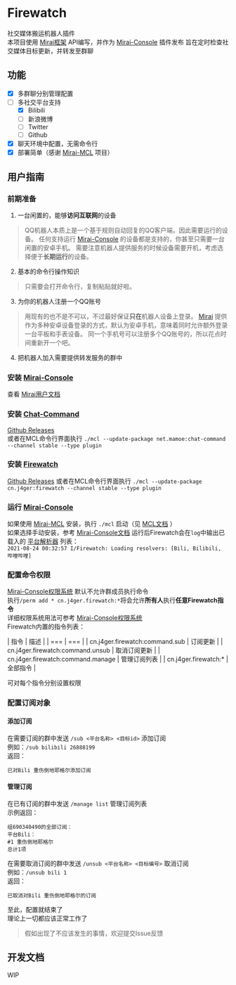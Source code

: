 # Firewatch

社交媒体搬运机器人插件  
本项目使用 [Mirai框架](https://github.com/mamoe/mirai) API编写，并作为 [Mirai-Console](https://github.com/mamoe/mirai-console) 插件发布
旨在定时检查社交媒体目标更新，并转发至群聊

## 功能

- [x] 多群聊分别管理配置
- [ ] 多社交平台支持
    - [x] Bilibili
    - [ ] 新浪微博
    - [ ] Twitter
    - [ ] Github
- [x] 聊天环境中配置，无需命令行
- [x] 部署简单（感谢 [Mirai-MCL](https://github.com/iTXTech/mirai-console-loader) 项目）

## 用户指南

### 前期准备

1. 一台闲置的，能够**访问互联网**的设备 

> QQ机器人本质上是一个基于规则自动回复的QQ客户端，因此需要运行的设备。
> 任何支持运行 [Mirai-Console](https://github.com/mamoe/mirai-console) 的设备都是支持的，你甚至只需要一台闲置的安卓手机。
> 需要注意机器人提供服务的时候设备需要开机，考虑选择便于**长期运行**的设备。

2. 基本的命令行操作知识

> 只需要会打开命令行，复制粘贴就好啦。

3. 为你的机器人注册一个QQ账号

> 用现有的也不是不可以，不过最好保证**只在**机器人设备上登录。
> [Mirai](https://github.com/mamoe/mirai) 提供作为多种安卓设备登录的方式，默认为安卓手机，意味着同时允许额外登录一台平板和手表设备。
> 同一个手机号可以注册多个QQ账号的，所以花点时间重新开一个吧。

4. 把机器人加入需要提供转发服务的群中

### 安装 [Mirai-Console](https://github.com/mamoe/mirai-console)

查看 [Mirai用户文档](https://github.com/mamoe/mirai/blob/dev/docs/UserManual.md)  

### 安装 [Chat-Command](https://github.com/project-mirai/chat-command)

[Github Releases](https://github.com/project-mirai/chat-command/releases)  
或者在MCL命令行界面执行 `./mcl --update-package net.mamoe:chat-command --channel stable --type plugin`

### 安装 [Firewatch](https://github.com/j4ger/firewatch)

[Github Releases](https://github.com/j4ger/firewatch/releases)
或者在MCL命令行界面执行 `./mcl --update-package cn.j4ger:firewatch --channel stable --type plugin`

### 运行 [Mirai-Console](https://github.com/mamoe/mirai-console)

如果使用 [Mirai-MCL](https://github.com/iTXTech/mirai-console-loader) 安装，执行 `./mcl` 启动（见 [MCL文档]([Mirai-MCL](https://github.com/iTXTech/mirai-console-loader)) ）  
如果选择手动安装，参考 [Mirai-Console文档](https://github.com/mamoe/mirai-console/blob/master/docs/Run.md#%E5%90%AF%E5%8A%A8-mirai-console-terminal-%E5%89%8D%E7%AB%AF)
运行后Firewatch会在`log`中输出已载入的 [平台解析器]() 列表：  
`2021-08-24 00:32:57 I/Firewatch: Loading resolvers: [Bili, Bilibili, 哔哩哔哩]`

### 配置命令权限

[Mirai-Console权限系统](https://github.com/mamoe/mirai-console/blob/master/docs/Permissions.md#%E4%BD%BF%E7%94%A8%E5%86%85%E7%BD%AE%E6%9D%83%E9%99%90%E6%9C%8D%E5%8A%A1%E6%8C%87%E4%BB%A4) 默认不允许群成员执行命令  
执行`/perm add * cn.j4ger.firewatch:*`将会允许**所有人**执行**任意Firewatch指令**  
详细权限系统用法可参考 [Mirai-Console权限系统](https://github.com/mamoe/mirai-console/blob/master/docs/Permissions.md#%E4%BD%BF%E7%94%A8%E5%86%85%E7%BD%AE%E6%9D%83%E9%99%90%E6%9C%8D%E5%8A%A1%E6%8C%87%E4%BB%A4)  
Firewatch内置的指令列表：

| 指令 | 描述 |
| === | === |
| cn.j4ger.firewatch:command.sub | 订阅更新 |
| cn.j4ger.firewatch:command.unsub | 取消订阅更新 |
| cn.j4ger.firewatch:command.manage | 管理订阅列表 |
| cn.j4ger.firewatch:* | 全部指令 |

可对每个指令分别设置权限

### 配置订阅对象

#### 添加订阅

在需要订阅的群中发送 `/sub <平台名称> <目标id>` 添加订阅  
例如：`/sub bilibili 26888199`  
返回：
```
已对Bili 重伤倒地耶格尔添加订阅
```

#### 管理订阅

在已有订阅的群中发送 `/manage list` 管理订阅列表  
示例返回：
```
组690340490的全部订阅：
平台Bili：
#1 重伤倒地耶格尔
总计1项
```

在需要取消订阅的群中发送 `/unsub <平台名称> <目标编号>` 取消订阅  
例如：`/unsub bili 1`  
返回：
```
已取消对Bili 重伤倒地耶格尔的订阅
```

至此，配置就结束了  
理论上一切都应该正常工作了

> 假如出现了不应该发生的事情，欢迎提交Issue反馈

## 开发文档

WIP
